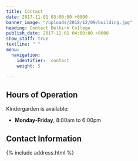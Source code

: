 ```yaml
---
title: Contact
date: 2017-11-01 03:00:00 +0000
banner_image: "/uploads/2018/12/09/building.jpg"
heading: Contact Belkirk College
publish_date: 2017-12-01 04:00:00 +0000
show_staff: true
textline: " "
menu:
  navigation:
    identifier: _contact
    weight: 5

---
```

## Hours of Operation

Kindergarden is available:

* **Monday-Friday**, 8:00am to 6:00pm

## Contact Information

{% include address.html %}